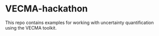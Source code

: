# VECMA-hackathon

This repo contains examples for working with uncertainty
quantification using the VECMA toolkit.
